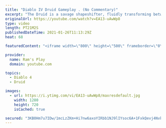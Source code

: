 ```yaml
---
title: "Diablo IV Druid Gameplay . (No Commentary)"
excerpt: "The Druid is a savage shapeshifter, fluidly transforming between the forms of a towering bear or a vicious werewolf to fight alongside the creatures of the wild."
originalUrl: https://youtube.com/watch?v=EA13-uAwWp8
type: video
length: PT21M2S
publishedDateTime: 2021-01-26T11:13:29Z
heat: 68

featuredContent: "<iframe width=\"800\" height=\"500\" frameborder=\"0\" src=\"https://www.youtube.com/embed/EA13-uAwWp8\" allow=\"accelerometer; autoplay; encrypted-media; gyroscope; picture-in-picture\" allowfullscreen></iframe>"

provider:
  name: Ram's Play
  domain: youtube.com

topics:
  - Diablo 4
  - Druid

images:
  - url: https://i.ytimg.com/vi/EA13-uAwWp8/maxresdefault.jpg
    width: 1280
    height: 720
    isCached: true

secured: "3KB0Hm7u7IDw/1mcLzZKm+Hi7nw6axoYIRbb1NJ9lIYsoc6A+1FxkQevj4NvktMaCUMdXBlgz0hzErzreFLZ/lJ3NDryYsyax1KmwhJAzg9WznPKzSXCdZXjSKLWOIKyEnNLqQv6Z6yGErbQB/5ecVid4q0Z2PXy0bdC52+oN2f9HFvT9nwSotdeuid7Cb7Bpwh8UujBgMp+Bwu6pFuIGvR6i98TdvCYh54K4D9qrWCLLkpejqNjMMB8Y2yWqbdwrF9G1z2ebH6xqP6QeYCsr9fXex2uy2tTmB9zxbB612PRPdlTX6vcmXGGgQZeaduZcWlA6ZaP6b5Xdd3HEQycTB+GEDpXdvMfUMuHxgq6MfIOESlqXbvFnMYUcIuZAM3OtbwTy/q++NodfuhhWM9z5JPhksgI3Uyb+QRVb4H0F++S5FqTKTz8OTsZ9Xsus3y9;LaIfyCJ4uAxqkjiEi9w8cQ=="
---
```


